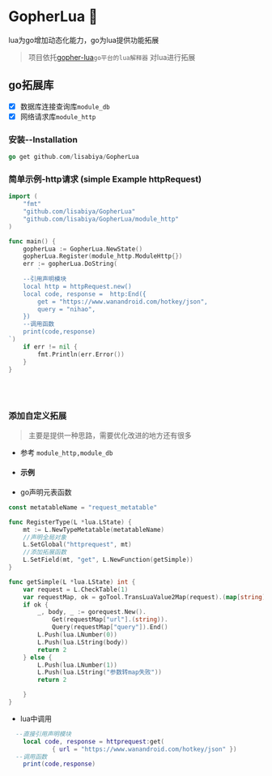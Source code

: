 # GopherLua 🚜
lua为go增加动态化能力，go为lua提供功能拓展

>项目依托[gopher-lua](https://github.com/yuin/gopher-lua)`go平台的lua解释器` 对lua进行拓展

## go拓展库
- [x] 数据库连接查询库`module_db`
- [x] 网络请求库`module_http`

### 安装--Installation
```go
go get github.com/lisabiya/GopherLua
```

### 简单示例-http请求 (simple Example httpRequest)
```go
import (
	"fmt"
	"github.com/lisabiya/GopherLua"
	"github.com/lisabiya/GopherLua/module_http"
)

func main() {
	gopherLua := GopherLua.NewState()
	gopherLua.Register(module_http.ModuleHttp{})
	err := gopherLua.DoString(
		`
    --引用声明模块
	local http = httpRequest.new()
    local code, response =  http:End({
        get = "https://www.wanandroid.com/hotkey/json",
        query = "nihao",
    })
    --调用函数  
    print(code,response)
`)
	if err != nil {
		fmt.Println(err.Error())
	}
}
```

<br><br>

### 添加自定义拓展
> 主要是提供一种思路，需要优化改进的地方还有很多 
 
- 参考 `module_http,module_db` 

- #### 示例

- go声明元表函数

```go
const metatableName = "request_metatable"

func RegisterType(L *lua.LState) {
	mt := L.NewTypeMetatable(metatableName)
    //声明全局对象
	L.SetGlobal("httprequest", mt)
    //添加拓展函数
	L.SetField(mt, "get", L.NewFunction(getSimple))
}

func getSimple(L *lua.LState) int {
	var request = L.CheckTable(1)
	var requestMap, ok = goTool.TransLuaValue2Map(request).(map[string]interface{})
	if ok {
		_, body, _ := gorequest.New().
			Get(requestMap["url"].(string)).
			Query(requestMap["query"]).End()
		L.Push(lua.LNumber(0))
		L.Push(lua.LString(body))
		return 2
	} else {
		L.Push(lua.LNumber(1))
		L.Push(lua.LString("参数转map失败"))
		return 2

	}
}
```

- lua中调用
```lua
  --直接引用声明模块
    local code, response = httprequest:get(
            { url = "https://www.wanandroid.com/hotkey/json" })
  --调用函数  
    print(code,response)
```







